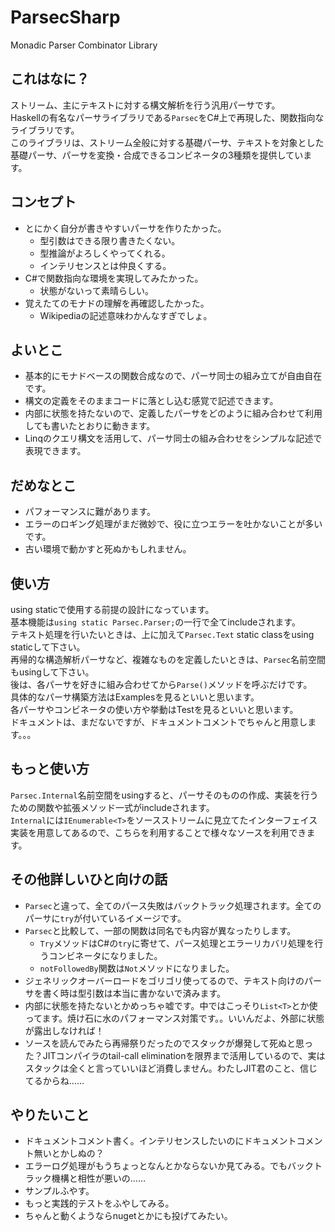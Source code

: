 # ParsecSharp

Monadic Parser Combinator Library

## これはなに？

ストリーム、主にテキストに対する構文解析を行う汎用パーサです。  
Haskellの有名なパーサライブラリである`Parsec`をC#上で再現した、関数指向なライブラリです。  
このライブラリは、ストリーム全般に対する基礎パーサ、テキストを対象とした基礎パーサ、パーサを変換・合成できるコンビネータの3種類を提供しています。

## コンセプト
- とにかく自分が書きやすいパーサを作りたかった。
  - 型引数はできる限り書きたくない。
  - 型推論がよろしくやってくれる。
  - インテリセンスとは仲良くする。
- C#で関数指向な環境を実現してみたかった。
  - 状態がないって素晴らしい。
- 覚えたてのモナドの理解を再確認したかった。
  - Wikipediaの記述意味わかんなすぎでしょ。

## よいとこ
- 基本的にモナドベースの関数合成なので、パーサ同士の組み立てが自由自在です。
- 構文の定義をそのままコードに落とし込む感覚で記述できます。
- 内部に状態を持たないので、定義したパーサをどのように組み合わせて利用しても書いたとおりに動きます。
- Linqのクエリ構文を活用して、パーサ同士の組み合わせをシンプルな記述で表現できます。

## だめなとこ
- パフォーマンスに難があります。
- エラーのロギング処理がまだ微妙で、役に立つエラーを吐かないことが多いです。
- 古い環境で動かすと死ぬかもしれません。

## 使い方
using staticで使用する前提の設計になっています。  
基本機能は`using static Parsec.Parser;`の一行で全てincludeされます。  
テキスト処理を行いたいときは、上に加えて`Parsec.Text` static classをusing staticして下さい。  
再帰的な構造解析パーサなど、複雑なものを定義したいときは、`Parsec`名前空間もusingして下さい。  
後は、各パーサを好きに組み合わせてから`Parse()`メソッドを呼ぶだけです。  
具体的なパーサ構築方法はExamplesを見るといいと思います。  
各パーサやコンビネータの使い方や挙動はTestを見るといいと思います。  
ドキュメントは、まだないですが、ドキュメントコメントでちゃんと用意します。。。

## もっと使い方
`Parsec.Internal`名前空間をusingすると、パーサそのものの作成、実装を行うための関数や拡張メソッド一式がincludeされます。  
`Internal`には`IEnumerable<T>`をソースストリームに見立てたインターフェイス実装を用意してあるので、こちらを利用することで様々なソースを利用できます。

## その他詳しいひと向けの話
- `Parsec`と違って、全てのパース失敗はバックトラック処理されます。全てのパーサに`try`が付いているイメージです。
- `Parsec`と比較して、一部の関数は同名でも内容が異なったりします。
  - `Try`メソッドはC#の`try`に寄せて、パース処理とエラーリカバリ処理を行うコンビネータになりました。
  - `notFollowedBy`関数は`Not`メソッドになりました。
- ジェネリックオーバーロードをゴリゴリ使ってるので、テキスト向けのパーサを書く時は型引数は本当に書かないで済みます。
- 内部に状態を持たないとかめっちゃ嘘です。中ではこっそり`List<T>`とか使ってます。焼け石に水のパフォーマンス対策です。。いいんだよ、外部に状態が露出しなければ！
- ソースを読んでみたら再帰祭りだったのでスタックが爆発して死ぬと思った？JITコンパイラのtail-call eliminationを限界まで活用しているので、実はスタックは全くと言っていいほど消費しません。わたしJIT君のこと、信じてるからね……

## やりたいこと
- ドキュメントコメント書く。インテリセンスしたいのにドキュメントコメント無いとかしぬの？
- エラーログ処理がもうちょっとなんとかならないか見てみる。でもバックトラック機構と相性が悪いの……
- サンプルふやす。
- もっと実践的テストをふやしてみる。
- ちゃんと動くようならnugetとかにも投げてみたい。
